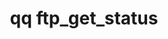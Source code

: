 ---
category: ftp
command: ftp_get_status
keywords: qq, qq_cli, ftp_get_status
optional_options: []
permalink: /qq-cli-command-guide/ftp/ftp_get_status.html
positional_options: []
sidebar: qq_cli_command_reference_sidebar
summary: This section explains how to use the <code>qq ftp_get_status</code> command.
synopsis: Get FTP server settings and status
title: qq ftp_get_status
usage: qq ftp_get_status [-h]
zendesk_source: qq CLI Command Guide

---